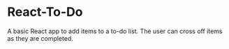 # React-To-Do

A basic React app to add items to a to-do list. The user can cross off items as they are completed.